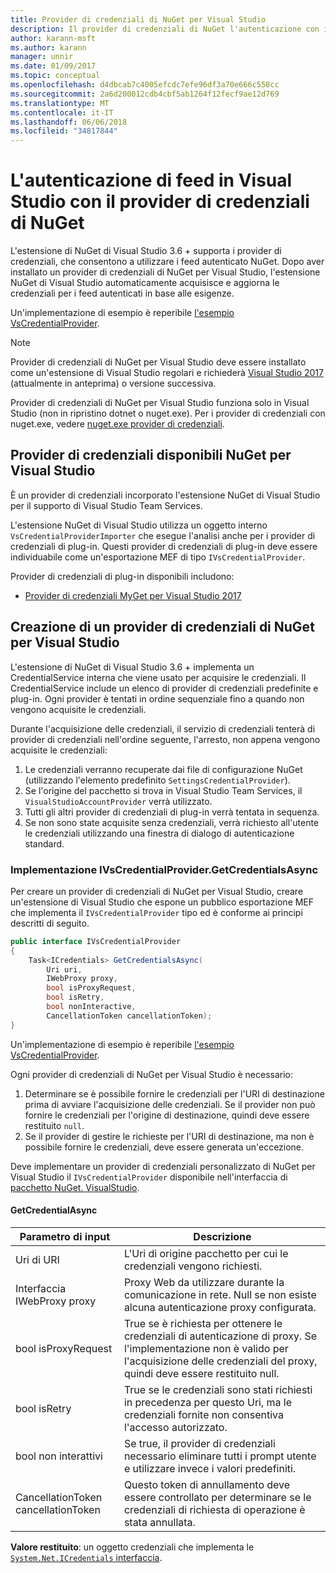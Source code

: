 ```yaml
---
title: Provider di credenziali di NuGet per Visual Studio
description: Il provider di credenziali di NuGet l'autenticazione con il feed implementando l'interfaccia IVsCredentialProvider in un'estensione di Visual Studio.
author: karann-msft
ms.author: karann
manager: unnir
ms.date: 01/09/2017
ms.topic: conceptual
ms.openlocfilehash: d4dbcab7c4005efcdc7efe96df3a70e666c558cc
ms.sourcegitcommit: 2a6d200012cdb4cbf5ab1264f12fecf9ae12d769
ms.translationtype: MT
ms.contentlocale: it-IT
ms.lasthandoff: 06/06/2018
ms.locfileid: "34817844"
---
```

# <a name="authenticating-feeds-in-visual-studio-with-nuget-credential-providers"></a>L'autenticazione di feed in Visual Studio con il provider di credenziali di NuGet

L'estensione di NuGet di Visual Studio 3.6 + supporta i provider di credenziali, che consentono a utilizzare i feed autenticato NuGet.
Dopo aver installato un provider di credenziali di NuGet per Visual Studio, l'estensione NuGet di Visual Studio automaticamente acquisisce e aggiorna le credenziali per i feed autenticati in base alle esigenze.

Un'implementazione di esempio è reperibile [l'esempio VsCredentialProvider](https://github.com/NuGet/Samples/tree/master/VsCredentialProvider).

> [!Note]
> Provider di credenziali di NuGet per Visual Studio deve essere installato come un'estensione di Visual Studio regolari e richiederà [Visual Studio 2017](https://aka.ms/vs/15/preview/vs_enterprise) (attualmente in anteprima) o versione successiva.
>
> Provider di credenziali di NuGet per Visual Studio funziona solo in Visual Studio (non in ripristino dotnet o nuget.exe). Per i provider di credenziali con nuget.exe, vedere [nuget.exe provider di credenziali](nuget-exe-Credential-providers.md).

## <a name="available-nuget-credential-providers-for-visual-studio"></a>Provider di credenziali disponibili NuGet per Visual Studio

È un provider di credenziali incorporato l'estensione NuGet di Visual Studio per il supporto di Visual Studio Team Services.

L'estensione NuGet di Visual Studio utilizza un oggetto interno `VsCredentialProviderImporter` che esegue l'analisi anche per i provider di credenziali di plug-in. Questi provider di credenziali di plug-in deve essere individuabile come un'esportazione MEF di tipo `IVsCredentialProvider`.

Provider di credenziali di plug-in disponibili includono:

- [Provider di credenziali MyGet per Visual Studio 2017](http://docs.myget.org/docs/reference/credential-provider-for-visual-studio)

## <a name="creating-a-nuget-credential-provider-for-visual-studio"></a>Creazione di un provider di credenziali di NuGet per Visual Studio

L'estensione di NuGet di Visual Studio 3.6 + implementa un CredentialService interna che viene usato per acquisire le credenziali. Il CredentialService include un elenco di provider di credenziali predefinite e plug-in. Ogni provider è tentati in ordine sequenziale fino a quando non vengono acquisite le credenziali.

Durante l'acquisizione delle credenziali, il servizio di credenziali tenterà di provider di credenziali nell'ordine seguente, l'arresto, non appena vengono acquisite le credenziali:

1. Le credenziali verranno recuperate dai file di configurazione NuGet (utilizzando l'elemento predefinito `SettingsCredentialProvider`).
1. Se l'origine del pacchetto si trova in Visual Studio Team Services, il `VisualStudioAccountProvider` verrà utilizzato.
1. Tutti gli altri provider di credenziali di plug-in verrà tentata in sequenza.
1. Se non sono state acquisite senza credenziali, verrà richiesto all'utente le credenziali utilizzando una finestra di dialogo di autenticazione standard.

### <a name="implementing-ivscredentialprovidergetcredentialsasync"></a>Implementazione IVsCredentialProvider.GetCredentialsAsync

Per creare un provider di credenziali di NuGet per Visual Studio, creare un'estensione di Visual Studio che espone un pubblico esportazione MEF che implementa il `IVsCredentialProvider` tipo ed è conforme ai principi descritti di seguito.

```cs
public interface IVsCredentialProvider
{
    Task<ICredentials> GetCredentialsAsync(
        Uri uri,
        IWebProxy proxy,
        bool isProxyRequest,
        bool isRetry,
        bool nonInteractive,
        CancellationToken cancellationToken);
}
```

Un'implementazione di esempio è reperibile [l'esempio VsCredentialProvider](https://github.com/NuGet/Samples/tree/master/VsCredentialProvider).

Ogni provider di credenziali di NuGet per Visual Studio è necessario:

1. Determinare se è possibile fornire le credenziali per l'URI di destinazione prima di avviare l'acquisizione delle credenziali. Se il provider non può fornire le credenziali per l'origine di destinazione, quindi deve essere restituito `null`.
1. Se il provider di gestire le richieste per l'URI di destinazione, ma non è possibile fornire le credenziali, deve essere generata un'eccezione.

Deve implementare un provider di credenziali personalizzato di NuGet per Visual Studio il `IVsCredentialProvider` disponibile nell'interfaccia di [pacchetto NuGet. VisualStudio](https://www.nuget.org/packages/NuGet.VisualStudio/).

#### <a name="getcredentialasync"></a>GetCredentialAsync

| Parametro di input |Descrizione|
| ----------------|-----------|
| Uri di URI | L'Uri di origine pacchetto per cui le credenziali vengono richiesti.|
| Interfaccia IWebProxy proxy | Proxy Web da utilizzare durante la comunicazione in rete. Null se non esiste alcuna autenticazione proxy configurata. |
| bool isProxyRequest | True se è richiesta per ottenere le credenziali di autenticazione di proxy. Se l'implementazione non è valido per l'acquisizione delle credenziali del proxy, quindi deve essere restituito null. |
| bool isRetry | True se le credenziali sono stati richiesti in precedenza per questo Uri, ma le credenziali fornite non consentiva l'accesso autorizzato. |
| bool non interattivi | Se true, il provider di credenziali necessario eliminare tutti i prompt utente e utilizzare invece i valori predefiniti. |
| CancellationToken cancellationToken | Questo token di annullamento deve essere controllato per determinare se le credenziali di richiesta di operazione è stata annullata. |

**Valore restituito**: un oggetto credenziali che implementa le [ `System.Net.ICredentials` interfaccia](/dotnet/api/system.net.icredentials?view=netstandard-2.0).
